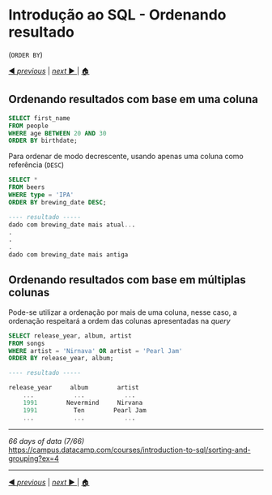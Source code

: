 # Introdução ao SQL - Ordenando resultado

(`ORDER BY`)

[◀ _previous_](https://github.com/fegvilela/til/blob/main/sql/05-aggregate-functions-pt2.md) | [ _next_ ▶️ ](https://github.com/fegvilela/til/blob/main/sql/07-grouping.md)| [ 🏠 ](https://github.com/fegvilela/til/tree/main/sql)

## Ordenando resultados com base em uma coluna

```sql
SELECT first_name
FROM people
WHERE age BETWEEN 20 AND 30
ORDER BY birthdate;
```

Para ordenar de modo decrescente, usando apenas uma coluna como referência (`DESC`)

```sql
SELECT *
FROM beers
WHERE type = 'IPA'
ORDER BY brewing_date DESC;

---- resultado -----
dado com brewing_date mais atual...
.
.
.
dado com brewing_date mais antiga
```

## Ordenando resultados com base em múltiplas colunas

Pode-se utilizar a ordenação por mais de uma coluna, nesse caso, a ordenação respeitará a ordem das colunas apresentadas na _query_

```sql
SELECT release_year, album, artist
FROM songs
WHERE artist = 'Nirnava' OR artist = 'Pearl Jam'
ORDER BY release_year, album;

---- resultado -----

release_year     album        artist
    ...           ...           ...
    1991        Nevermind     Nirvana
    1991          Ten        Pearl Jam
    ...           ...           ...
```

---

_66 days of data (7/66)_ \
https://campus.datacamp.com/courses/introduction-to-sql/sorting-and-grouping?ex=4

---

[◀ _previous_](https://github.com/fegvilela/til/blob/main/sql/05-aggregate-functions-pt2.md) | [ _next_ ▶️ ](https://github.com/fegvilela/til/blob/main/sql/07-grouping.md)| [ 🏠 ](https://github.com/fegvilela/til/tree/main/sql)
